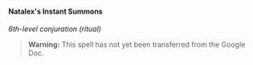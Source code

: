 #### Natalex's Instant Summons
<!-- previously "Instant Summons" -->
<!-- markdownlint-disable-next-line no-emphasis-as-heading -->
_6th-level conjuration (ritual)_

> **Warning:**
> This spell has not yet been transferred from the Google Doc.
